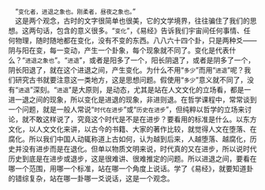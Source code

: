 &emsp;“``变化者，进退之象也。刚柔者，昼夜之象也。``”<br>&emsp;这是两个观念，古时的文字很简单也很美，它的文学境界，往往骗住了我们的思想。这两句话，包含的意义很多。“``变化``”，《易经》告诉我们宇宙间任何事情、任何物理，随时随地都在变化，没有不变的东西。八八六十四个卦，只是两种爻——阴与阳在变，每一变动，产生一个卦象，每个现象就不同了。变化是代表什么？“``进退之象也``”。“``进退``”，或者是阳多了一个，阳长阴退了，或者是阴多了一个，阴长阳退了，就在这个进退之间，产生变化。为什么不用“``多少``”而用“``进退``”呢？我们研究古书就要注意这一类地方，这是思想问题。假使用“``多少``”意义就不同了，没有“``进退``”深刻。“``进退``”是大原则，是动态，尤其是站在人文文化的立场看，都是一进一退之间的现象，所以变化是进退的现象，非进则退。在哲学课程中，常常谈到一个问题，就是一般人常说“``时代在进步``”或“``历史在进步``”，但纯粹以哲学的立场来讨论，就不敢这样说了，究竟这个时代是不是在进步？要看用的标准是什么。以东方文化，以人文文化来讲，以古今的书籍、大家的著作比较，就觉得人文在堕落、在腐化。所以我们中国人动辄称道上古如何，认为越到后来，人越堕落、越腐化，历史并没有进步而是在退化。但单以物质文明来说，时代真的又在进步，所以说时代历史到底是在进步或退步，这是很难讲、很难推定的问题。所以进退之间，要看在哪一个范围，用哪一个标准，站在哪一个角度上说话。学了《易经》，就要知道卦的错综复杂，站在哪一卦哪一爻说话，这是一个观念。<br>
